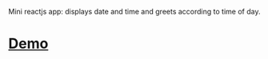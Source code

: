 Mini reactjs app: displays date and time and greets according to time of day.

# [Demo](https://obymanyando.github.io/time-of-day/)
